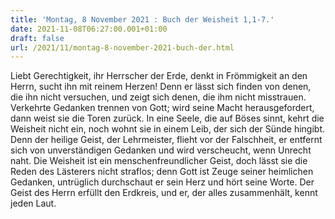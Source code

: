 ```yaml
---
title: 'Montag, 8 November 2021 : Buch der Weisheit 1,1-7.'
date: 2021-11-08T06:27:00.001+01:00
draft: false
url: /2021/11/montag-8-november-2021-buch-der.html
---
```


Liebt Gerechtigkeit, ihr Herrscher der Erde, denkt in Frömmigkeit an den Herrn, sucht ihn mit reinem Herzen! Denn er lässt sich finden von denen, die ihn nicht versuchen, und zeigt sich denen, die ihm nicht misstrauen. Verkehrte Gedanken trennen von Gott; wird seine Macht herausgefordert, dann weist sie die Toren zurück. In eine Seele, die auf Böses sinnt, kehrt die Weisheit nicht ein, noch wohnt sie in einem Leib, der sich der Sünde hingibt. Denn der heilige Geist, der Lehrmeister, flieht vor der Falschheit, er entfernt sich von unverständigen Gedanken und wird verscheucht, wenn Unrecht naht. Die Weisheit ist ein menschenfreundlicher Geist, doch lässt sie die Reden des Lästerers nicht straflos; denn Gott ist Zeuge seiner heimlichen Gedanken, untrüglich durchschaut er sein Herz und hört seine Worte. Der Geist des Herrn erfüllt den Erdkreis, und er, der alles zusammenhält, kennt jeden Laut.